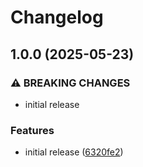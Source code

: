 # Changelog

## 1.0.0 (2025-05-23)


### ⚠ BREAKING CHANGES

* initial release

### Features

* initial release ([6320fe2](https://github.com/crazy-matt/pre-commit-hooks/commit/6320fe2dcdde39b27b89b6494ad812a6e5b4280e))
